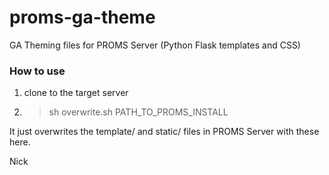 # proms-ga-theme
GA Theming files for PROMS Server (Python Flask templates and CSS)

### How to use
1. clone to the target server
2. >sh overwrite.sh PATH_TO_PROMS_INSTALL 

It just overwrites the template/ and static/ files in PROMS Server with these here.

Nick